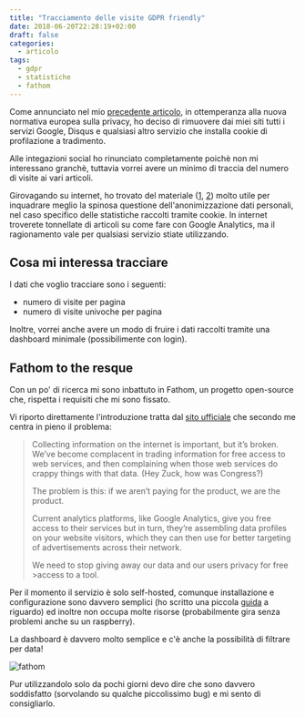 ```yaml
---
title: "Tracciamento delle visite GDPR friendly"
date: 2018-06-20T22:28:19+02:00
draft: false
categories:
  - articolo
tags:
  - gdpr
  - statistiche
  - fathom
---
```


Come annunciato nel mio [precedente articolo](/blog/gdpr-checklist), in ottemperanza alla nuova normativa europea sulla privacy, ho deciso di rimuovere dai miei siti tutti i servizi Google, Disqus e qualsiasi altro servizio che installa cookie di profilazione a tradimento. 

Alle integazioni social ho rinunciato completamente poichè non mi interessano granchè, tuttavia vorrei avere un minimo di traccia del numero di visite ai vari articoli. 

Girovagando su internet, ho trovato del materiale ([1][1], [2][2]) molto utile per inquadrare meglio la spinosa questione dell'anonimizzazione dati personali, nel caso specifico delle statistiche raccolti tramite cookie. 
In internet troverete tonnellate di articoli su come fare con Google Analytics, ma il ragionamento vale per qualsiasi servizio stiate utilizzando.

## Cosa mi interessa tracciare

I dati che voglio tracciare sono i seguenti:

* numero di visite per pagina
* numero di visite univoche per pagina

Inoltre, vorrei anche avere un modo di fruire i dati raccolti tramite una dashboard minimale (possibilimente con login).

## Fathom to the resque

Con un po' di ricerca mi sono inbattuto in Fathom, un progetto open-source che, rispetta i requisiti che mi sono fissato.

Vi riporto direttamente l'introduzione tratta dal [sito ufficiale](https://usefathom.com/) che secondo me centra in pieno il problema:

>
>Collecting information on the internet is important, but it’s broken. We’ve become complacent in trading information for free access to web services, and then complaining when those web services do crappy things with that data. (Hey Zuck, how was Congress?)
>
>The problem is this: if we aren’t paying for the product, we are the product.
>
>Current analytics platforms, like Google Analytics, give you free access to their services but in turn, they’re assembling data profiles on your website visitors, which they can then use for better targeting of advertisements across their network.
>
>We need to stop giving away our data and our users privacy for free >access to a tool.
>
>

Per il momento il servizio è solo self-hosted, comunque installazione e configurazione sono davvero semplici (ho scritto una piccola [guida](/blog/installare-fathom-su-ubuntu-16.04) a riguardo) ed inoltre non occupa molte risorse (probabilmente gira senza problemi anche su un raspberry). 

La dashboard è davvero molto semplice e c'è anche la possibilità di filtrare per data!

![fathom](/images/fathom.png)

Pur utilizzandolo solo da pochi giorni devo dire che sono davvero soddisfatto (sorvolando su qualche piccolissimo bug) e mi sento di consigliarlo.







[1]: http://blog.decaro.la/2018/02/13/gdpr-google-analytics-adactio/  "GDPR e Google Analytics"
[2]: https://spreadprivacy.com/data-anonymization/ "Data Anonymization"


